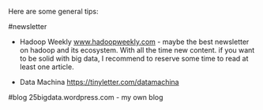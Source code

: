 Here are some general tips:

#newsletter
* Hadoop Weekly www.hadoopweekly.com - maybe the best newsletter on hadoop and its ecosystem. With all the time new content. if you want to be solid with big data, I recommend to reserve some time to read at least one article.

* Data Machina
https://tinyletter.com/datamachina

#blog
25bigdata.wordpress.com - my own blog